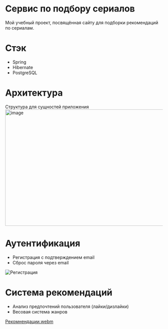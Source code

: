 # Сервис по подбору сериалов
Мой учебный проект, посвящённая сайту для подборки рекомендаций по сериалам. 

# Стэк
* Spring
* Hibernate
* PostgreSQL

# Архитектура
Структура для сущностей приложения
<img width="742" height="372" alt="image" src="https://github.com/user-attachments/assets/5c24aeda-8cfb-40fa-9554-0310fe337804" />

# Аутентификация
* Регистрация с подтверждением email
* Сброс пароля через email

![Регистрация](https://github.com/user-attachments/assets/d9a8571b-4635-4a3a-8a30-85ece36c1b67)

# Система рекомендаций
* Анализ предпочтений пользователя (лайки/дизлайки)
* Весовая система жанров

[Рекомнендации.webm](https://github.com/user-attachments/assets/a16c1ea7-319c-4d25-a97a-7cc22abf068a)

